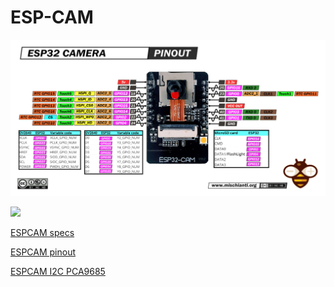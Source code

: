 # ESP-CAM

![](./images/ESP32-CAM-pinout-mischianti.png)

![](./images/ESP32-CAM-pinout-guide-gpios-pins-explained.jpg)

[ESPCAM specs](https://www.mischianti.org/2021/09/02/esp32-cam-high-resolution-pinout-and-specs/)

[ESPCAM pinout](https://randomnerdtutorials.com/esp32-cam-ai-thinker-pinout/)

[ESPCAM I2C PCA9685](https://custom-build-robots.com/raspberry-pi-robot-cars/esp32-cam-building-your-own-robot-car-with-live-video-streaming-wiring-the-i%C2%B2c-hub/13578?lang=en)